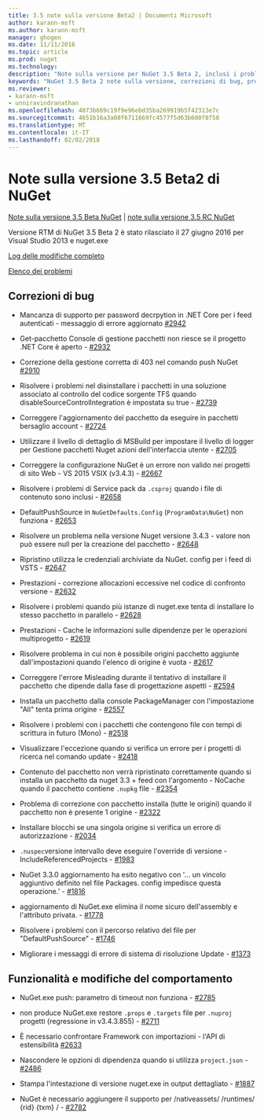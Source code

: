 ```yaml
---
title: 3.5 note sulla versione Beta2 | Documenti Microsoft
author: karann-msft
ms.author: karann-msft
manager: ghogen
ms.date: 11/11/2016
ms.topic: article
ms.prod: nuget
ms.technology: 
description: "Note sulla versione per NuGet 3.5 Beta 2, inclusi i problemi noti, correzioni di bug, le funzionalità aggiunte e dcr."
keywords: "NuGet 3.5 Beta 2 note sulla versione, correzioni di bug, problemi noti, aggiunta di funzionalità, eseguire"
ms.reviewer:
- karann-msft
- unniravindranathan
ms.openlocfilehash: 4073b669c19f9e96ebd35ba269919b5f42313e7c
ms.sourcegitcommit: 4651b16a3a08f6711669fc4577f5d63b600f8f58
ms.translationtype: MT
ms.contentlocale: it-IT
ms.lasthandoff: 02/02/2018
---
```

# <a name="nuget-35-beta2-release-notes"></a>Note sulla versione 3.5 Beta2 di NuGet

[Note sulla versione 3.5 Beta NuGet](../release-notes/nuget-3.5-Beta.md) | [note sulla versione 3.5 RC NuGet](../release-notes/nuget-3.5-RC.md)

Versione RTM di NuGet 3.5 Beta 2 è stato rilasciato il 27 giugno 2016 per Visual Studio 2013 e nuget.exe

[Log delle modifiche completo](https://github.com/NuGet/NuGet.Client/compare/release-3.5.0-beta...release-3.5.0-beta2)

[Elenco dei problemi](https://github.com/Nuget/Home/issues?q=is%3Aissue+milestone%3A%223.5+Beta2%22+is%3Aclosed)

## <a name="bug-fixes"></a>Correzioni di bug

* Mancanza di supporto per password decrpytion in .NET Core per i feed autenticati - messaggio di errore aggiornato [#2942](https://github.com/NuGet/Home/issues/2942)

* Get-pacchetto Console di gestione pacchetti non riesce se il progetto .NET Core è aperto - [#2932](https://github.com/NuGet/Home/issues/2932)

* Correzione della gestione corretta di 403 nel comando push NuGet [#2910](https://github.com/NuGet/Home/issues/2910)

* Risolvere i problemi nel disinstallare i pacchetti in una soluzione associato al controllo del codice sorgente TFS quando disableSourceControlIntegration è impostata su true - [#2739](https://github.com/NuGet/Home/issues/2739)

* Correggere l'aggiornamento del pacchetto da eseguire in pacchetti bersaglio account - [#2724](https://github.com/NuGet/Home/issues/2724)

* Utilizzare il livello di dettaglio di MSBuild per impostare il livello di logger per Gestione pacchetti Nuget azioni dell'interfaccia utente - [#2705](https://github.com/NuGet/Home/issues/2705)

* Correggere la configurazione NuGet è un errore non valido nei progetti di sito Web - VS 2015 VSIX (v3.4.3) - [#2667](https://github.com/NuGet/Home/issues/2667)

* Risolvere i problemi di Service pack da `.csproj` quando i file di contenuto sono inclusi - [#2658](https://github.com/NuGet/Home/issues/2658)

* DefaultPushSource in `NuGetDefaults.Config` (`ProgramData\NuGet`) non funziona - [#2653](https://github.com/NuGet/Home/issues/2653)

* Risolvere un problema nella versione Nuget versione 3.4.3 - valore non può essere null per la creazione del pacchetto - [#2648](https://github.com/NuGet/Home/issues/2648)

* Ripristino utilizza le credenziali archiviate da NuGet. config per i feed di VSTS - [#2647](https://github.com/NuGet/Home/issues/2647)

* Prestazioni - correzione allocazioni eccessive nel codice di confronto versione - [#2632](https://github.com/NuGet/Home/issues/2632)

* Risolvere i problemi quando più istanze di nuget.exe tenta di installare lo stesso pacchetto in parallelo - [#2628](https://github.com/NuGet/Home/issues/2628)

* Prestazioni - Cache le informazioni sulle dipendenze per le operazioni multiprogetto - [#2619](https://github.com/NuGet/Home/issues/2619)

* Risolvere problema in cui non è possibile origini pacchetto aggiunte dall'impostazioni quando l'elenco di origine è vuota - [#2617](https://github.com/NuGet/Home/issues/2617)

* Correggere l'errore Misleading durante il tentativo di installare il pacchetto che dipende dalla fase di progettazione aspetti - [#2594](https://github.com/NuGet/Home/issues/2594)

* Installa un pacchetto dalla console PackageManager con l'impostazione "All" tenta prima origine - [#2557](https://github.com/NuGet/Home/issues/2557)

* Risolvere i problemi con i pacchetti che contengono file con tempi di scrittura in futuro (Mono) - [#2518](https://github.com/NuGet/Home/issues/2518)

* Visualizzare l'eccezione quando si verifica un errore per i progetti di ricerca nel comando update - [#2418](https://github.com/NuGet/Home/issues/2418)

* Contenuto del pacchetto non verrà ripristinato correttamente quando si installa un pacchetto da nuget 3.3 + feed con l'argomento - NoCache quando il pacchetto contiene `.nupkg` file - [#2354](https://github.com/NuGet/Home/issues/2354)

* Problema di correzione con pacchetto installa (tutte le origini) quando il pacchetto non è presente 1 origine - [#2322](https://github.com/NuGet/Home/issues/2322)

* Installare blocchi se una singola origine si verifica un errore di autorizzazione - [#2034](https://github.com/NuGet/Home/issues/2034)

* `.nuspec`versione intervallo deve eseguire l'override di versione - IncludeReferencedProjects - [#1983](https://github.com/NuGet/Home/issues/1983)

* NuGet 3.3.0 aggiornamento ha esito negativo con '... un vincolo aggiuntivo definito nel file Packages. config impedisce questa operazione.' - [#1816](https://github.com/NuGet/Home/issues/1816)

* aggiornamento di NuGet.exe elimina il nome sicuro dell'assembly e l'attributo privata. - [#1778](https://github.com/NuGet/Home/issues/1778)

* Risolvere i problemi con il percorso relativo del file per "DefaultPushSource" - [#1746](https://github.com/NuGet/Home/issues/1746)

* Migliorare i messaggi di errore di sistema di risoluzione Update - [#1373](https://github.com/NuGet/Home/issues/1373)

## <a name="features-and-behavior-changes"></a>Funzionalità e modifiche del comportamento

* NuGet.exe push: parametro di timeout non funziona - [#2785](https://github.com/NuGet/Home/issues/2785)

* non produce NuGet.exe restore `.props` e `.targets` file per `.nuproj` progetti (regressione in v3.4.3.855) - [#2711](https://github.com/NuGet/Home/issues/2711)

* È necessario confrontare Framework con importazioni - l'API di estensibilità [#2633](https://github.com/NuGet/Home/issues/2633)

* Nascondere le opzioni di dipendenza quando si utilizza `project.json`  -  [#2486](https://github.com/NuGet/Home/issues/2486)

* Stampa l'intestazione di versione nuget.exe in output dettagliato - [#1887](https://github.com/NuGet/Home/issues/1887)

* NuGet è necessario aggiungere il supporto per /nativeassets/ /runtimes/ {rid} {txm} / - [#2782](https://github.com/NuGet/Home/issues/2782)